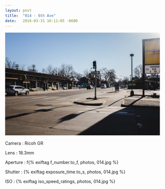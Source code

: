 ```yaml
---
layout: post
title:  "014 - 6th Ave"
date:   2016-03-31 16:11:05 -0600
---
```


![014 - 6th Ave](/photos/014.jpg)

Camera
: Ricoh GR

Lens
: 18.3mm

Aperture
: f{% exiftag f_number.to_f, photos, 014.jpg %}

Shutter
: {% exiftag exposure_time.to_s, photos, 014.jpg %}

ISO
: {% exiftag iso_speed_ratings, photos, 014.jpg %}
